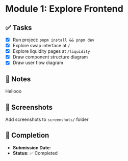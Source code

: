# Module 1: Explore Frontend

## ✅ Tasks

- [x] Run project: `pnpm install && pnpm dev`
- [x] Explore swap interface at `/`
- [x] Explore liquidity pages at `/liquidity`
- [x] Draw component structure diagram
- [x] Draw user flow diagram

## 📝 Notes

Hellooo

## 📸 Screenshots

Add screenshots to `screenshots/` folder

## 📅 Completion

- **Submission Date**: 
- **Status**: ✅ Completed
